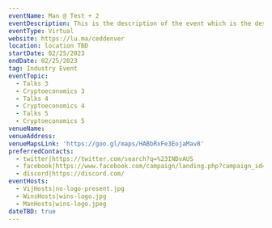 ```yaml
---
eventName: Man @ Test + 2
eventDescription: This is the description of the event which is the description of the event with details about the event and ehence the dedcsripton is long for me to test
eventType: Virtual
website: https://lu.ma/ceddenver
location: location TBD
startDate: 02/25/2023
endDate: 02/25/2023
tag: Industry Event
eventTopic:
  - Talks 3
  - Cryptoeconomics 3
  - Talks 4
  - Cryptoeconomics 4
  - Talks 5
  - Cryptoeconomics 5
venueName: 
venueAddress: 
venueMapsLink: 'https://goo.gl/maps/HABbRxFe3EojaMav8'
preferredContacts:
  - twitter|https://twitter.com/search?q=%23INDvAUS
  - facebook|https://www.facebook.com/campaign/landing.php?campaign_id=14884913640&extra_1=s%7Cc%7C589460569891%7Cb%7Cfacebook%20signin%7C&placement=&creative=589460569891&keyword=facebook%20signin&partner_id=googlesem&extra_2=campaignid%3D14884913640%26adgroupid%3D128696221832%26matchtype%3Db%26network%3Dg%26source%3Dnotmobile%26search_or_content%3Ds%26device%3Dc%26devicemodel%3D%26adposition%3D%26target%3D%26targetid%3Dkwd-3821998899%26loc_physical_ms%3D1007809%26loc_interest_ms%3D%26feeditemid%3D%26param1%3D%26param2%3D&gclid=EAIaIQobChMI97TG3P-5_QIVrpJmAh16uwEAEAAYASAAEgJh9_D_BwE
  - discord|https://discord.com/
eventHosts:
  - VijHosts|no-logo-present.jpg
  - WinsHosts|wins-logo.jpg
  - ManHosts|wins-logo.jpeg
dateTBD: true
---
```

